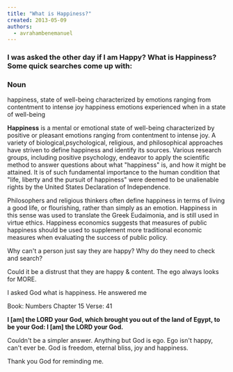 ```yaml
---
title: "What is Happiness?"
created: 2013-05-09
authors: 
  - avrahambenemanuel
---
```


### I was asked the other day if I am Happy? What is Happiness? Some quick searches come up with:

### Noun

happiness, state of well-being characterized by emotions ranging from contentment to intense joy happiness emotions experienced when in a state of well-being

**Happiness** is a mental or emotional state of well-being characterized by positive or pleasant emotions ranging from contentment to intense joy. A variety of biological,psychological, religious, and philosophical approaches have striven to define happiness and identify its sources. Various research groups, including positive psychology, endeavor to apply the scientific method to answer questions about what "happiness" is, and how it might be attained. It is of such fundamental importance to the human condition that "life, liberty and the pursuit of happiness" were deemed to be unalienable rights by the United States Declaration of Independence.

Philosophers and religious thinkers often define happiness in terms of living a good life, or flourishing, rather than simply as an emotion. Happiness in this sense was used to translate the Greek Eudaimonia, and is still used in virtue ethics. Happiness economics suggests that measures of public happiness should be used to supplement more traditional economic measures when evaluating the success of public policy.

Why can't a person just say they are happy? Why do they need to check and search?

Could it be a distrust that they are happy & content. The ego always looks for MORE.

I asked God what is happiness. He answered me

Book: Numbers Chapter 15 Verse: 41

**I \[am\] the LORD your God, which brought you out of the land of Egypt, to be your God: I \[am\] the LORD your God.**

Couldn't be a simpler answer. Anything but God is ego. Ego isn't happy, can't ever be. God is freedom, eternal bliss, joy and happiness.

Thank you God for reminding me.
